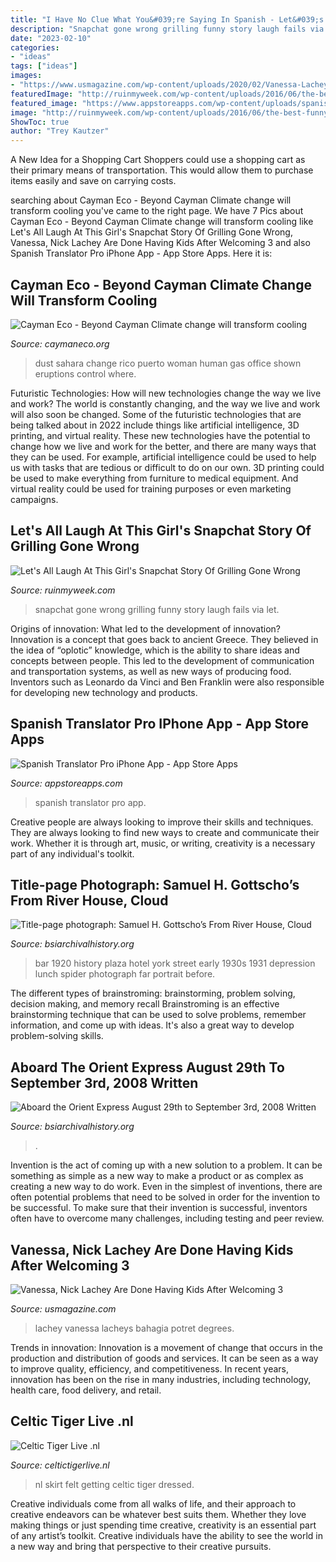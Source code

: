 ```yaml
---
title: "I Have No Clue What You&#039;re Saying In Spanish - Let&#039;s All Laugh At This Girl&#039;s Snapchat Story Of Grilling Gone Wrong"
description: "Snapchat gone wrong grilling funny story laugh fails via let"
date: "2023-02-10"
categories:
- "ideas"
tags: ["ideas"]
images:
- "https://www.usmagazine.com/wp-content/uploads/2020/02/Vanessa-Lachey-Reveals-She-and-Nick-Lachey-Are-Done-Having-Kids-After-Being-‘Blessed’-With-3-inline.jpg?w=700&amp;quality=86&amp;strip=all"
featuredImage: "http://ruinmyweek.com/wp-content/uploads/2016/06/the-best-funny-pictures-of-snapchat-girls-barbecue-fail-12.jpg"
featured_image: "https://www.appstoreapps.com/wp-content/uploads/spanish-translator-pro-1.jpg"
image: "http://ruinmyweek.com/wp-content/uploads/2016/06/the-best-funny-pictures-of-snapchat-girls-barbecue-fail-12.jpg"
ShowToc: true
author: "Trey Kautzer"
---
```



A New Idea for a Shopping Cart
Shoppers could use a shopping cart as their primary means of transportation. This would allow them to purchase items easily and save on carrying costs.

	

		
searching about Cayman Eco - Beyond Cayman Climate change will transform cooling you've came to the right page. We have 7 Pics about Cayman Eco - Beyond Cayman Climate change will transform cooling like Let&#039;s All Laugh At This Girl&#039;s Snapchat Story Of Grilling Gone Wrong, Vanessa, Nick Lachey Are Done Having Kids After Welcoming 3 and also Spanish Translator Pro iPhone App - App Store Apps. Here it is:
		
    
## Cayman Eco - Beyond Cayman Climate Change Will Transform Cooling

<img loading=lazy src="https://caymaneco.org/yahoo_site_admin/assets/images/Sahara_dust_Puerto_Rico_AFP-JIJI_The_Japan_Times.18493438_std.jpeg" onerror="this.onerror=null;this.src='https://tse4.mm.bing.net/th?id=OIP.zbECP1_8MDp7oHEVRoC1ZwHaE7&amp;pid=15.1';" alt="Cayman Eco - Beyond Cayman Climate change will transform cooling">

_Source: caymaneco.org_

>dust sahara change rico puerto woman human gas office shown eruptions control where. 

	

Futuristic Technologies: How will new technologies change the way we live and work?
The world is constantly changing, and the way we live and work will also soon be changed. Some of the futuristic technologies that are being talked about in 2022 include things like artificial intelligence, 3D printing, and virtual reality. These new technologies have the potential to change how we live and work for the better, and there are many ways that they can be used. For example, artificial intelligence could be used to help us with tasks that are tedious or difficult to do on our own. 3D printing could be used to make everything from furniture to medical equipment. And virtual reality could be used for training purposes or even marketing campaigns.

    
## Let&#039;s All Laugh At This Girl&#039;s Snapchat Story Of Grilling Gone Wrong

<img loading=lazy src="http://ruinmyweek.com/wp-content/uploads/2016/06/the-best-funny-pictures-of-snapchat-girls-barbecue-fail-12.jpg" onerror="this.onerror=null;this.src='https://tse3.mm.bing.net/th?id=OIP.kmqVZeIHPcyHllpH0sK3EQHaNK&amp;pid=15.1';" alt="Let&#039;s All Laugh At This Girl&#039;s Snapchat Story Of Grilling Gone Wrong">

_Source: ruinmyweek.com_

>snapchat gone wrong grilling funny story laugh fails via let. 

	

Origins of innovation: What led to the development of innovation?
Innovation is a concept that goes back to ancient Greece. They believed in the idea of “oplotic” knowledge, which is the ability to share ideas and concepts between people. This led to the development of communication and transportation systems, as well as new ways of producing food. Inventors such as Leonardo da Vinci and Ben Franklin were also responsible for developing new technology and products.

    
## Spanish Translator Pro IPhone App - App Store Apps

<img loading=lazy src="https://www.appstoreapps.com/wp-content/uploads/spanish-translator-pro-1.jpg" onerror="this.onerror=null;this.src='https://tse3.mm.bing.net/th?id=OIP.2877FQ_Tmz0MHsGlHDC1HgAAAA&amp;pid=15.1';" alt="Spanish Translator Pro iPhone App - App Store Apps">

_Source: appstoreapps.com_

>spanish translator pro app. 

	

Creative people are always looking to improve their skills and techniques. They are always looking to find new ways to create and communicate their work. Whether it is through art, music, or writing, creativity is a necessary part of any individual's toolkit.

    
## Title-page Photograph: Samuel H. Gottscho’s From River House, Cloud

<img loading=lazy src="https://www.bsiarchivalhistory.org/BSI_Archival_History/Woodys_pt_1_files/droppedImage_6.png" onerror="this.onerror=null;this.src='https://tse1.mm.bing.net/th?id=OIP.PLJldslxKrjtg3bufNF__QHaFM&amp;pid=15.1';" alt="Title-page photograph: Samuel H. Gottscho’s From River House, Cloud">

_Source: bsiarchivalhistory.org_

>bar 1920 history plaza hotel york street early 1930s 1931 depression lunch spider photograph far portrait before. 

	

The different types of brainstroming: brainstorming, problem solving, decision making, and memory recall
Brainstroming is an effective brainstorming technique that can be used to solve problems, remember information, and come up with ideas. It's also a great way to develop problem-solving skills.

    
## Aboard The Orient Express August 29th To September 3rd, 2008 Written

<img loading=lazy src="https://www.bsiarchivalhistory.org/BSI_Archival_History/Orient_Express_files/droppedImage_6.jpg" onerror="this.onerror=null;this.src='https://tse1.mm.bing.net/th?id=OIP.CpXlWYtaGu4GvVJsV6H0hAHaE4&amp;pid=15.1';" alt="Aboard the Orient Express August 29th to September 3rd, 2008 Written">

_Source: bsiarchivalhistory.org_

>. 

	

Invention is the act of coming up with a new solution to a problem. It can be something as simple as a new way to make a product or as complex as creating a new way to do work. Even in the simplest of inventions, there are often potential problems that need to be solved in order for the invention to be successful. To make sure that their invention is successful, inventors often have to overcome many challenges, including testing and peer review.

    
## Vanessa, Nick Lachey Are Done Having Kids After Welcoming 3

<img loading=lazy src="https://www.usmagazine.com/wp-content/uploads/2020/02/Vanessa-Lachey-Reveals-She-and-Nick-Lachey-Are-Done-Having-Kids-After-Being-‘Blessed’-With-3-inline.jpg?w=700&amp;quality=86&amp;strip=all" onerror="this.onerror=null;this.src='https://tse4.mm.bing.net/th?id=OIP.Gi-9rYlU5PemZ6je547xkgHaFj&amp;pid=15.1';" alt="Vanessa, Nick Lachey Are Done Having Kids After Welcoming 3">

_Source: usmagazine.com_

>lachey vanessa lacheys bahagia potret degrees. 

	

Trends in innovation:
Innovation is a movement of change that occurs in the production and distribution of goods and services. It can be seen as a way to improve quality, efficiency, and competitiveness. In recent years, innovation has been on the rise in many industries, including technology, health care, food delivery, and retail.

    
## Celtic Tiger Live .nl

<img loading=lazy src="http://www.celtictigerlive.nl/Showpictures/17-06-05_Birmingham/10.jpg" onerror="this.onerror=null;this.src='https://tse1.mm.bing.net/th?id=OIP.FOYW15De8MVVY6StdH4FuQHaFj&amp;pid=15.1';" alt="Celtic Tiger Live .nl">

_Source: celtictigerlive.nl_

>nl skirt felt getting celtic tiger dressed. 

	

Creative individuals come from all walks of life, and their approach to creative endeavors can be whatever best suits them. Whether they love making things or just spending time creative, creativity is an essential part of any artist’s toolkit. Creative individuals have the ability to see the world in a new way and bring that perspective to their creative pursuits.

